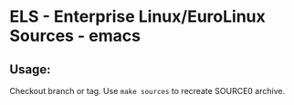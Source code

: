 # ELS - Enterprise Linux/EuroLinux Sources - emacs
 
## Usage:
  Checkout branch or tag. Use `make sources` to recreate  SOURCE0 archive.
